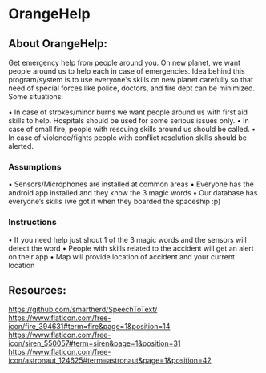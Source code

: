 # OrangeHelp

## About OrangeHelp:

Get emergency help from people around you. On new planet, we want people around us to help each in case of emergencies. Idea behind this program/system is to use everyone's skills on new planet carefully so that need of special forces like police, doctors, and fire dept can be minimized. Some situations:


•    In case of strokes/minor burns we want people around us with first aid skills to help. Hospitals should be used for some serious issues only.
•    In case of small fire, people with rescuing skills around us should be called.
•    In case of violence/fights people with conflict resolution skills should be alerted.
### Assumptions


•    Sensors/Microphones are installed at common areas
•    Everyone has the android app installed and they know the 3 magic words
•    Our database has everyone’s skills (we got it when they boarded the
       spaceship :p)
### Instructions


•    If you need help just shout 1 of the 3 magic words and the sensors will
       detect the word
•    People with skills related to the accident will get an alert on their app
•    Map will provide location of accident and your current location



## Resources:

https://github.com/smartherd/SpeechToText/
https://www.flaticon.com/free-icon/fire_394631#term=fire&page=1&position=14
https://www.flaticon.com/free-icon/siren_550057#term=siren&page=1&position=31
https://www.flaticon.com/free-icon/astronaut_124625#term=astronaut&page=1&position=42
